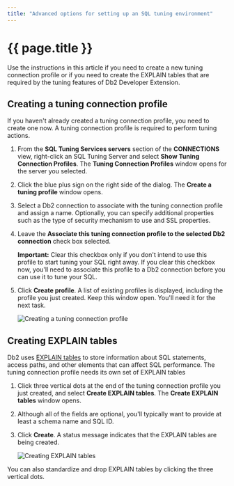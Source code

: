```yaml
---
title: "Advanced options for setting up an SQL tuning environment"
---
```


# {{ page.title }}

Use the instructions in this article if you need to create a new tuning connection profile or if you need to create the EXPLAIN tables that are required by the tuning features of Db2 Developer Extension.

## Creating a tuning connection profile
If you haven't already created a tuning connection profile, you need to create one now. A tuning connection profile is required to perform tuning actions. 

1. From the **SQL Tuning Services servers** section of the **CONNECTIONS** view, right-click an SQL Tuning Server and select **Show Tuning Connection Profiles**. The **Tuning Connection Profiles** window opens for the server you selected.

2. Click the blue plus sign on the right side of the dialog. The **Create a tuning profile** window opens.

3. Select a Db2 connection to associate with the tuning connection profile and assign a name. Optionally, you can specify additional properties such as the type of security mechanism to use and SSL properties.

4. Leave the **Associate this tuning connection profile to the selected Db2 connection** check box selected.  

   **Important:** Clear this checkbox only if you don't intend to use this profile to start tuning your SQL right away. If you clear this checkbox now, you'll need to associate this profile to a Db2 connection before you can use it to tune your SQL.

5. Click **Create profile**. A list of existing profiles is displayed, including the profile you just created. Keep this window open. You'll need it for the next task.

    ![Creating a tuning connection profile]({{site.baseurl}}/assets/images/tuning-create-profile.gif)

## Creating EXPLAIN tables

Db2 uses [EXPLAIN tables](https://www.ibm.com/docs/en/db2-for-zos/13?topic=tables-explain) to store information about SQL statements, access paths, and other elements that can affect SQL performance. The tuning connection profile needs its own set of EXPLAIN tables

1. Click three vertical dots at the end of the tuning connection profile you just created, and select **Create EXPLAIN tables**. The **Create EXPLAIN tables** window opens.

2. Although all of the fields are optional, you'll typically want to provide at least a schema name and SQL ID.

3. Click **Create**. A status message indicates that the EXPLAIN tables are being created.

    ![Creating EXPLAIN tables]({{site.baseurl}}/assets/images/tuning-create-explain-tables.png)

You can also standardize and drop EXPLAIN tables by clicking the three vertical dots.
